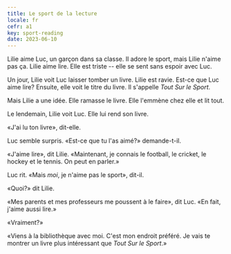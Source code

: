 ```yaml
---
title: Le sport de la lecture
locale: fr
cefr: a1
key: sport-reading
date: 2023-06-10
---
```


Lilie aime Luc, un garçon dans sa classe. Il adore le sport, mais Lilie n'aime pas ça. Lilie aime lire. Elle est triste -- elle se sent sans espoir avec Luc.

Un jour, Lilie voit Luc laisser tomber un livre. Lilie est ravie. Est-ce que Luc aime lire? Ensuite, elle voit le titre du livre. Il s'appelle *Tout Sur le Sport*.

Mais Lilie a une idée. Elle ramasse le livre. Elle l'emmène chez elle et lit tout.

Le lendemain, Lilie voit Luc. Elle lui rend son livre.

«J'ai lu ton livre», dit-elle.

Luc semble surpris. «Est-ce que tu l'as aimé?» demande-t-il.

«J'aime lire», dit Lilie. «Maintenant, je connais le football, le cricket, le hockey et le tennis. On peut en parler.»

Luc rit. «Mais *moi*, je n'aime pas le sport», dit-il.

«Quoi?» dit Lilie.

«Mes parents et mes professeurs me poussent à le faire», dit Luc. «En fait, j'aime aussi lire.»

«Vraiment?»

«Viens à la bibliothèque avec moi. C'est mon endroit préféré. Je vais te montrer un livre plus intéressant que *Tout Sur le Sport*.»